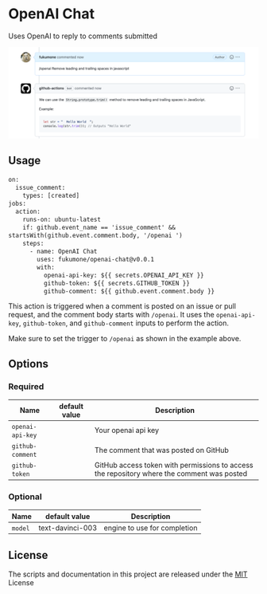 # OpenAI Chat

Uses OpenAI to reply to comments submitted

![comment](sample.png)

## Usage

```
on:
  issue_comment:
    types: [created]
jobs:
  action:
    runs-on: ubuntu-latest
    if: github.event_name == 'issue_comment' && startsWith(github.event.comment.body, '/openai ')
    steps:
      - name: OpenAI Chat
        uses: fukumone/openai-chat@v0.0.1
        with:
          openai-api-key: ${{ secrets.OPENAI_API_KEY }}
          github-token: ${{ secrets.GITHUB_TOKEN }}
          github-comment: ${{ github.event.comment.body }}
```

This action is triggered when a comment is posted on an issue or pull request, and the comment body starts with `/openai`. It uses the `openai-api-key`, `github-token`, and `github-comment` inputs to perform the action. 

Make sure to set the trigger to `/openai` as shown in the example above.

## Options

### Required 

Name | default value | Description
-- | -- | --
`openai-api-key` || Your openai api key
`github-comment` || The comment that was posted on GitHub
`github-token` || GitHub access token with permissions to access the repository where the comment was posted

### Optional 

Name | default value | Description
-- | -- | --
`model` | text-davinci-003 | engine to use for completion

## License

The scripts and documentation in this project are released under the [MIT](./LICENSE) License
